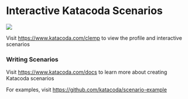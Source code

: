 # Interactive Katacoda Scenarios

[![](http://shields.katacoda.com/katacoda/clemp/count.svg)](https://www.katacoda.com/clemp "Get your profile on Katacoda.com")

Visit https://www.katacoda.com/clemp to view the profile and interactive scenarios

### Writing Scenarios
Visit https://www.katacoda.com/docs to learn more about creating Katacoda scenarios

For examples, visit https://github.com/katacoda/scenario-example
